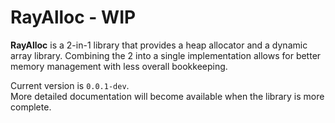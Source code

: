 RayAlloc - WIP
===

__RayAlloc__ is a 2-in-1 library that provides a heap allocator and a dynamic array library. Combining the 2 into a single implementation allows for better memory management with less overall bookkeeping.

Current version is `0.0.1-dev`.  
More detailed documentation will become available when the library is more complete.
